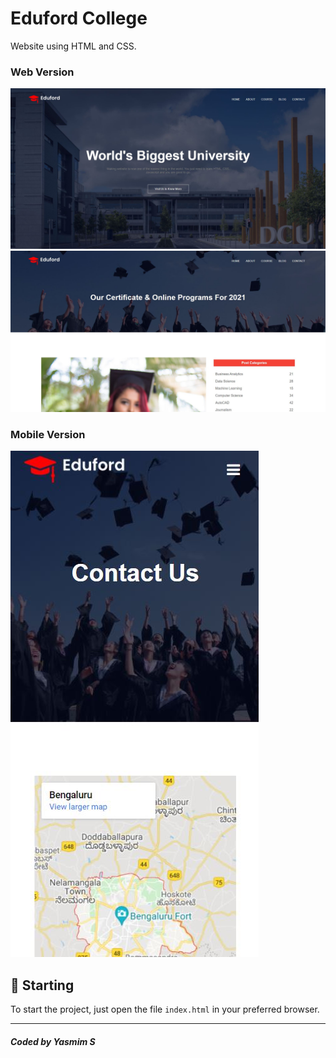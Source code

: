 
# Eduford College

Website using HTML and CSS.<br />

### Web Version
<img src="img/final.JPG" alt="Home Page Web Version"/>
<img src="img/aboutfinal.JPG" alt="About Page Web Version"/>

### Mobile Version
<img src="img/mobilefinal.jpg" alt="Mobile Version"/>

## 🚀 Starting

To start the project, just open the file `index.html` in your preferred browser.

---
##### Coded by Yasmim S
